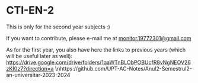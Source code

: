 # CTI-EN-2
This is only for the second year subjects :)

If you want to contribute, please e-mail me at monitor.19772301@gmail.com

As for the first year, you also have here the links to previous years (which will be useful later as well): https://drive.google.com/drive/folders/1qaWTnBLObPOBUcfR8vNgNEOV26zKKIz7?direction=a
\nhttps://github.com/UPT-AC-Notes/Anul2-Semestrul2-an-universitar-2023-2024
